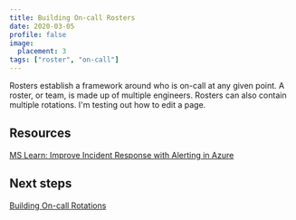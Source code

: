 ```yaml
---
title: Building On-call Rosters
date: 2020-03-05
profile: false
image:
  placement: 3
tags: ["roster", "on-call"]
---
```


Rosters establish a framework around who is on-call at any given point. A roster, or team, is made up of multiple engineers. Rosters can also contain multiple rotations. I'm testing out how to edit a page.

## Resources

[MS Learn: Improve Incident Response with Alerting in Azure](https://docs.microsoft.com/en-us/learn/modules/incident-response-with-alerting-on-azure/)

## Next steps

[Building On-call Rotations](/post/building-oncall-rotations/)
